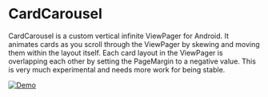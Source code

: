 CardCarousel
===================


CardCarousel is a custom vertical infinite ViewPager for Android. It animates cards as you scroll through the ViewPager by skewing and moving them within the layout itself. Each card layout in the ViewPager is overlapping each other by setting the PageMargin to a negative value. This is very much experimental and needs more work for being stable.

[![Demo](https://j.gifs.com/31pwvr.gif)](https://www.youtube.com/watch?v=FVFnRkCo11Q)
